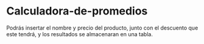 # Calculadora-de-promedios
Podrás insertar el nombre y precio del producto, junto con el descuento que este tendrá, y los resultados se almacenaran en una tabla.
